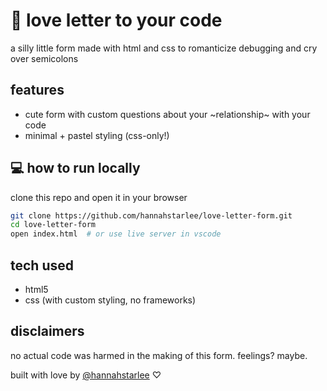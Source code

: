 # 💌 love letter to your code

a silly little form made with html and css to romanticize debugging and cry over semicolons  

## features
- cute form with custom questions about your ~relationship~ with your code
- minimal + pastel styling (css-only!)

## 💻 how to run locally
clone this repo and open it in your browser  
```bash
git clone https://github.com/hannahstarlee/love-letter-form.git
cd love-letter-form
open index.html  # or use live server in vscode
```

## tech used
- html5
- css (with custom styling, no frameworks)

## disclaimers
no actual code was harmed in the making of this form. feelings? maybe.

built with love by [@hannahstarlee](https://github.com/hannahstarlee) ♡
